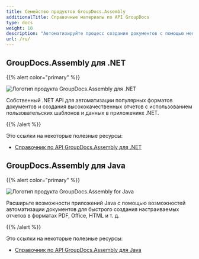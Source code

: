 ```yaml
---
title: Семейство продуктов GroupDocs.Assembly
additionalTitle: Справочные материалы по API GroupDocs
type: docs
weight: 10
description: "Автоматизируйте процесс создания документов с помощью межплатформенных API-интерфейсов автоматизированной сборки, чтобы повысить производительность и точность"
url: /ru/
---
```


## GroupDocs.Assembly для .NET

{{% alert color="primary" %}} 

![Логотип продукта GroupDocs.Assembly для .NET](../gdocs_net.png)

Собственный .NET API для автоматизации популярных форматов документов и создания высококачественных отчетов с использованием пользовательских шаблонов и данных в приложениях .NET.

{{% /alert %}} 

Это ссылки на некоторые полезные ресурсы:

- [Справочник по API GroupDocs.Assembly для .NET](/assembly/ru/net/)


## GroupDocs.Assembly для Java

{{% alert color="primary" %}}

![Логотип продукта GroupDocs.Assembly for Java](../gdocs_java.png)

Расширьте возможности приложений Java с помощью возможностей автоматизации документов для быстрого создания настраиваемых отчетов в форматах PDF, Office, HTML и т. д.

{{% /alert %}}

Это ссылки на некоторые полезные ресурсы:

- [Справочник по API GroupDocs.Assembly для Java](/assembly/java/)
